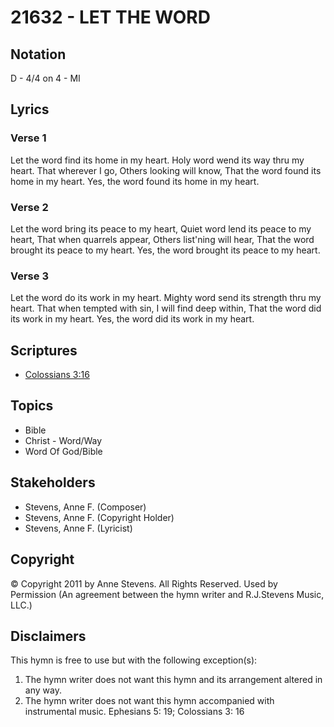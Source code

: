 # 21632 - LET THE WORD

## Notation

D - 4/4 on 4 - MI

## Lyrics

### Verse 1

Let the word find its home in my heart. Holy word wend its way thru my heart. That wherever I go, Others looking will know, That the word found its home in my heart. Yes, the word found its home in my heart.



### Verse 2

Let the word bring its peace to my heart, Quiet word lend its peace to my heart, That when quarrels appear, Others list'ning will hear, That the word brought its peace to my heart. Yes, the word brought its peace to my heart.



### Verse 3

Let the word do its work in my heart. Mighty word send its strength thru my heart. That when tempted with sin, I will find deep within, That the word did its work in my heart. Yes, the word did its work in my heart.




## Scriptures

- [Colossians 3:16](https://www.biblegateway.com/passage/?search=Colossians%203%3A16)

## Topics

- Bible
- Christ - Word/Way
- Word Of God/Bible

## Stakeholders

- Stevens, Anne F. (Composer)
- Stevens, Anne F. (Copyright Holder)
- Stevens, Anne F. (Lyricist)

## Copyright

© Copyright 2011 by Anne Stevens. All Rights Reserved. Used by Permission
(An agreement between the hymn writer and R.J.Stevens Music, LLC.)

## Disclaimers

This hymn is free to use but with the following exception(s):
1. The hymn writer does not want this hymn and its arrangement altered in any way.
2. The hymn writer does not want this hymn accompanied with instrumental music.
Ephesians 5: 19; Colossians 3: 16

